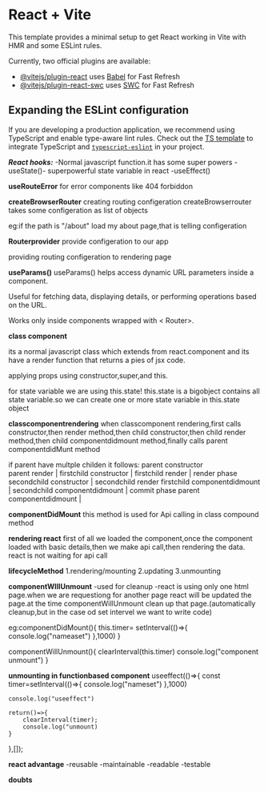 # React + Vite

This template provides a minimal setup to get React working in Vite with HMR and some ESLint rules.

Currently, two official plugins are available:

- [@vitejs/plugin-react](https://github.com/vitejs/vite-plugin-react/blob/main/packages/plugin-react/README.md) uses [Babel](https://babeljs.io/) for Fast Refresh
- [@vitejs/plugin-react-swc](https://github.com/vitejs/vite-plugin-react-swc) uses [SWC](https://swc.rs/) for Fast Refresh

## Expanding the ESLint configuration

If you are developing a production application, we recommend using TypeScript and enable type-aware lint rules. Check out the [TS template](https://github.com/vitejs/vite/tree/main/packages/create-vite/template-react-ts) to integrate TypeScript and [`typescript-eslint`](https://typescript-eslint.io) in your project.








<!-- naste react -->

***React hooks:***
-Normal javascript  function.it has some    super powers
-useState()- superpowerful state variable in react
-useEffect()

**useRouteError**
for error components like 404 forbiddon

**createBrowserRouter**
creating routing configeration
createBrowserrouter takes some configeration as list of objects

eg:if the path is "/about" load my about page,that is telling configeration

**Routerprovider**
provide configeration to our app

providing routing configeration to rendering page

**useParams()**
useParams() helps access dynamic URL parameters inside a component.

Useful for fetching data, displaying details, or performing operations based on the URL.

Works only inside components wrapped with < Router>.



**class component**

its a normal javascript class which extends from react.component and its have a render function that returns a pies of jsx code.

applying props using constructor,super,and this.

for state variable we are using this.state! this.state is a bigobject contains all state variable.so we can create one or more state variable in this.state object


**classcomponentrendering**
when classcomponent rendering,first calls constructor,then render method,then child constructor,then child render method,then child componentdidmount method,finally calls parent componentdidMunt method

if parent have multple childen it follows:
    parent constructor             
    parent render                  |
    firstchild constructor         |
    firstchild render              |  render phase
    secondchild constructor        |
    secondchild render
    <!-- Dom updated through below-->
    firstchild componentdidmount   |
    secondchild componentdidmount  |  commit phase
    parent componentdidmount       |


**componentDidMount**
this method is used for Api calling in class compound method


**rendering react**
first of all we loaded the component,once the component loaded with basic details,then we make api call,then rendering the data.
react is not waiting for api call


**lifecycleMethod**
1.rendering/mounting
2.updating
3.unmounting


**componentWIllUnmount**
-used for cleanup
-react is using only one html page.when we are requestiong for another page react will be updated the page.at the time componentWillUnmount clean up that page.(automatically cleanup,but in the case od set intervel we want to write code)

eg:componentDidMount(){
   this.timer= setInterval(()=>{
        console.log("nameaset")
    },1000)
}

componentWillUnmount(){
    clearInterval(this.timer)
    console.log("component unmount")
}


**unmounting in functionbased component**
useeffect(()=>{
    const timer=setInterval(()=>{
        console.log("nameset")
    },1000)

    console.log("useeffect")
<!-- unmounting -->
    return()=>{
        clearInterval(timer);
        console.log("unmount)
    }
},[]);


**react advantage**
-reusable
-maintainable
-readable
-testable













**doubts**
<!-- reconsilation -->